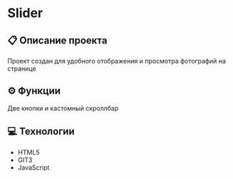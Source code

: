 # Slider
## 📋 Описание проекта 
 Проект создан для удобного отображения и просмотра фотографий на странице
## ⚙️ Функции 
Две кнопки и  кастомный скроллбар 
## 💻 Технологии 
- HTML5
- GIT3
- JavaScript

